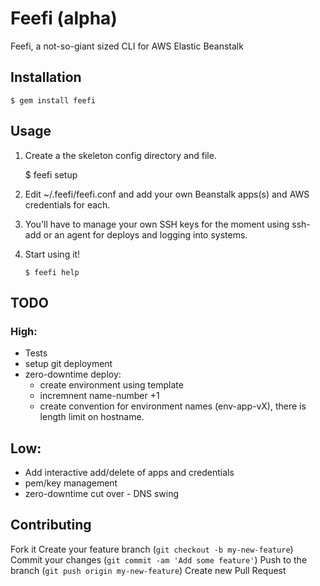 # Feefi (alpha)
Feefi, a not-so-giant sized CLI for AWS Elastic Beanstalk

## Installation

    $ gem install feefi

## Usage

1. Create a the skeleton config directory and file.

    $ feefi setup

2. Edit ~/.feefi/feefi.conf and add your own Beanstalk apps(s) and AWS credentials
for each. 

3. You'll have to manage your own SSH keys for the moment using ssh-add
   or an agent for deploys and logging into systems.

4. Start using it!
    
    ```
    $ feefi help
    ```

## TODO

### High: 

* Tests
* setup git deployment
* zero-downtime deploy: 
  - create environment using template
  -  incremnent name-number +1
  - create convention for environment names (env-app-vX), there is
    length limit on hostname.


## Low:

* Add interactive add/delete of apps and credentials
* pem/key management
* zero-downtime cut over - DNS swing


## Contributing

Fork it
Create your feature branch (`git checkout -b my-new-feature`)
Commit your changes (`git commit -am 'Add some feature'`)
Push to the branch (`git push origin my-new-feature`)
Create new Pull Request


